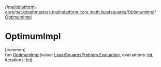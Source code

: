 //[multiplatform-core](../../../index.md)/[net.graphmasters.multiplatform.core.math.leastsquares](../index.md)/[OptimumImpl](index.md)/[OptimumImpl](-optimum-impl.md)

# OptimumImpl

[common]\
fun [OptimumImpl](-optimum-impl.md)(value: [LeastSquaresProblem.Evaluation](../-least-squares-problem/-evaluation/index.md), evaluations: [Int](https://kotlinlang.org/api/latest/jvm/stdlib/kotlin/-int/index.html), iterations: [Int](https://kotlinlang.org/api/latest/jvm/stdlib/kotlin/-int/index.html))
